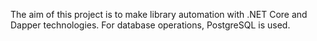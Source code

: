 The aim of this project is to make library automation with .NET Core and Dapper technologies. For database operations, PostgreSQL is used.
